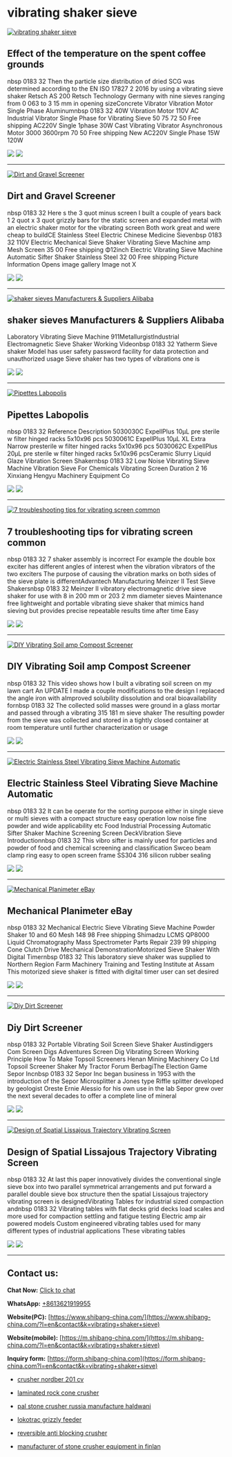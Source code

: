 # vibrating shaker sieve

<a href="https://swt.shibang-china.com/?l=en&img&k=vibrating+shaker+sieve" target="_blank">![vibrating shaker sieve](http://static.shibang-china.com/all-800x300/1054.jpg)</a>

## Effect of the temperature on the spent coffee grounds
nbsp 0183 32 Then the particle size distribution of dried SCG was determined according to the EN ISO 17827 2 2016 by using a vibrating sieve shaker Retsch AS 200 Retsch Technology Germany with nine sieves ranging from 0 063 to 3 15 mm in opening sizeConcrete Vibrator Vibration Motor Single Phase Aluminumnbsp 0183 32 40W Vibration Motor 110V AC Industrial Vibrator Single Phase for Vibrating Sieve 50 75 72 50 Free shipping AC220V Single 1phase 30W Cast Vibrating Vibrator Asynchronous Motor 3000 3600rpm 70 50 Free shipping New AC220V Single Phase 15W 120W


<a href="https://whatsapp.shibangsoft.com/WhatsApp.php" target="_blank" title="WhatsApp">![](http://static.shibang-china.com/icon/whatsapp.png)</a> <a href="https://swt.shibang-china.com/?l=en&icon&k=vibrating+shaker+sieve" target="_blank">![](http://static.shibang-china.com/icon/chat-en.png)</a>

---

<a href="https://swt.shibang-china.com/?l=en&img&k=vibrating+shaker+sieve" target="_blank">![Dirt and Gravel Screener](http://static.shibang-china.com/all-800x300/347.jpg)</a>

## Dirt and Gravel Screener
nbsp 0183 32 Here s the 3 quot minus screen I built a couple of years back 1 2 quot x 3 quot grizzly bars for the static screen and expanded metal with an electric shaker motor for the vibrating screen Both work great and were cheap to buildCE Stainless Steel Electric Chinese Medicine Sievenbsp 0183 32 110V Electric Mechanical Sieve Shaker Vibrating Sieve Machine amp Mesh Screen 35 00 Free shipping Φ12inch Electric Vibrating Sieve Machine Automatic Sifter Shaker Stainless Steel 32 00 Free shipping Picture Information Opens image gallery Image not X


<a href="https://whatsapp.shibangsoft.com/WhatsApp.php" target="_blank" title="WhatsApp">![](http://static.shibang-china.com/icon/whatsapp.png)</a> <a href="https://swt.shibang-china.com/?l=en&icon&k=vibrating+shaker+sieve" target="_blank">![](http://static.shibang-china.com/icon/chat-en.png)</a>

---

<a href="https://swt.shibang-china.com/?l=en&img&k=vibrating+shaker+sieve" target="_blank">![shaker sieves Manufacturers & Suppliers Alibaba](http://static.shibang-china.com/all-800x300/379.jpg)</a>

## shaker sieves Manufacturers & Suppliers Alibaba
Laboratory Vibrating Sieve Machine 911MetallurgistIndustrial Electromagnetic Sieve Shaker Working Videonbsp 0183 32 Yatherm Sieve shaker Model has user safety password facility for data protection and unauthorized usage Sieve shaker has two types of vibrations one is


<a href="https://whatsapp.shibangsoft.com/WhatsApp.php" target="_blank" title="WhatsApp">![](http://static.shibang-china.com/icon/whatsapp.png)</a> <a href="https://swt.shibang-china.com/?l=en&icon&k=vibrating+shaker+sieve" target="_blank">![](http://static.shibang-china.com/icon/chat-en.png)</a>

---

<a href="https://swt.shibang-china.com/?l=en&img&k=vibrating+shaker+sieve" target="_blank">![Pipettes Labopolis](http://static.shibang-china.com/all-800x300/1099.jpg)</a>

## Pipettes Labopolis
nbsp 0183 32 Reference Description 5030030C ExpellPlus 10μL pre sterile w filter hinged racks 5x10x96 pcs 5030061C ExpellPlus 10μL XL Extra Narrow presterile w filter hinged racks 5x10x96 pcs 5030062C ExpellPlus 20μL pre sterile w filter hinged racks 5x10x96 pcsCeramic Slurry Liquid Glaze Vibration Screen Shakernbsp 0183 32 Low Noise Vibrating Sieve Machine Vibration Sieve For Chemicals Vibrating Screen Duration 2 16 Xinxiang Hengyu Machinery Equipment Co


<a href="https://whatsapp.shibangsoft.com/WhatsApp.php" target="_blank" title="WhatsApp">![](http://static.shibang-china.com/icon/whatsapp.png)</a> <a href="https://swt.shibang-china.com/?l=en&icon&k=vibrating+shaker+sieve" target="_blank">![](http://static.shibang-china.com/icon/chat-en.png)</a>

---

<a href="https://swt.shibang-china.com/?l=en&img&k=vibrating+shaker+sieve" target="_blank">![7 troubleshooting tips for vibrating screen common](http://static.shibang-china.com/all-800x300/985.jpg)</a>

## 7 troubleshooting tips for vibrating screen common
nbsp 0183 32 7 shaker assembly is incorrect For example the double box exciter has different angles of interest when the vibration vibrators of the two exciters The purpose of causing the vibration marks on both sides of the sieve plate is differentAdvantech Manufacturing Meinzer II Test Sieve Shakersnbsp 0183 32 Meinzer II vibratory electromagnetic drive sieve shaker for use with 8 in 200 mm or 203 2 mm diameter sieves Maintenance free lightweight and portable vibrating sieve shaker that mimics hand sieving but provides precise repeatable results time after time Easy


<a href="https://whatsapp.shibangsoft.com/WhatsApp.php" target="_blank" title="WhatsApp">![](http://static.shibang-china.com/icon/whatsapp.png)</a> <a href="https://swt.shibang-china.com/?l=en&icon&k=vibrating+shaker+sieve" target="_blank">![](http://static.shibang-china.com/icon/chat-en.png)</a>

---

<a href="https://swt.shibang-china.com/?l=en&img&k=vibrating+shaker+sieve" target="_blank">![DIY Vibrating Soil amp Compost Screener](http://static.shibang-china.com/all-800x300/8.jpg)</a>

## DIY Vibrating Soil amp Compost Screener
nbsp 0183 32 This video shows how I built a vibrating soil screen on my lawn cart An UPDATE I made a couple modifications to the design I replaced the angle iron with aImproved solubility dissolution and oral bioavailability fornbsp 0183 32 The collected solid masses were ground in a glass mortar and passed through a vibrating 315 181 m sieve shaker The resulting powder from the sieve was collected and stored in a tightly closed container at room temperature until further characterization or usage


<a href="https://whatsapp.shibangsoft.com/WhatsApp.php" target="_blank" title="WhatsApp">![](http://static.shibang-china.com/icon/whatsapp.png)</a> <a href="https://swt.shibang-china.com/?l=en&icon&k=vibrating+shaker+sieve" target="_blank">![](http://static.shibang-china.com/icon/chat-en.png)</a>

---

<a href="https://swt.shibang-china.com/?l=en&img&k=vibrating+shaker+sieve" target="_blank">![Electric Stainless Steel Vibrating Sieve Machine Automatic](http://static.shibang-china.com/all-800x300/659.jpg)</a>

## Electric Stainless Steel Vibrating Sieve Machine Automatic
nbsp 0183 32 It can be operate for the sorting purpose either in single sieve or multi sieves with a compact structure easy operation low noise fine powder and wide applicability etc Food Industrial Processing Automatic Sifter Shaker Machine Screening Screen DeckVibration Sieve Introductionnbsp 0183 32 This vibro sifter is mainly used for particles and powder of food and chemical screening and classification Swceo beam clamp ring easy to open screen frame SS304 316 silicon rubber sealing


<a href="https://whatsapp.shibangsoft.com/WhatsApp.php" target="_blank" title="WhatsApp">![](http://static.shibang-china.com/icon/whatsapp.png)</a> <a href="https://swt.shibang-china.com/?l=en&icon&k=vibrating+shaker+sieve" target="_blank">![](http://static.shibang-china.com/icon/chat-en.png)</a>

---

<a href="https://swt.shibang-china.com/?l=en&img&k=vibrating+shaker+sieve" target="_blank">![Mechanical Planimeter eBay](http://static.shibang-china.com/all-800x300/1382.jpg)</a>

## Mechanical Planimeter eBay
nbsp 0183 32 Mechanical Electric Sieve Vibrating Sieve Machine Powder Shaker 10 and 60 Mesh 148 98 Free shipping Shimadzu LCMS QP8000 Liquid Chromatography Mass Spectrometer Parts Repair 239 99 shipping Cone Clutch Drive Mechanical DemonstrationMotorized Sieve Shaker With Digital Timernbsp 0183 32 This laboratory sieve shaker was supplied to Northern Region Farm Machinery Training and Testing Institute at Assam This motorized sieve shaker is fitted with digital timer user can set desired


<a href="https://whatsapp.shibangsoft.com/WhatsApp.php" target="_blank" title="WhatsApp">![](http://static.shibang-china.com/icon/whatsapp.png)</a> <a href="https://swt.shibang-china.com/?l=en&icon&k=vibrating+shaker+sieve" target="_blank">![](http://static.shibang-china.com/icon/chat-en.png)</a>

---

<a href="https://swt.shibang-china.com/?l=en&img&k=vibrating+shaker+sieve" target="_blank">![Diy Dirt Screener](http://static.shibang-china.com/all-800x300/1374.jpg)</a>

## Diy Dirt Screener
nbsp 0183 32 Portable Vibrating Soil Screen Sieve Shaker Austindiggers Com Screen Digs Adventures Screen Dig Vibrating Screen Working Principle How To Make Topsoil Screeners Henan Mining Machinery Co Ltd Topsoil Screener Shaker My Tractor Forum BerbagiThe Election Game Sepor Incnbsp 0183 32 Sepor Inc began business in 1953 with the introduction of the Sepor Microsplitter a Jones type Riffle splitter developed by geologist Oreste Ernie Alessio for his own use in the lab Sepor grew over the next several decades to offer a complete line of mineral


<a href="https://whatsapp.shibangsoft.com/WhatsApp.php" target="_blank" title="WhatsApp">![](http://static.shibang-china.com/icon/whatsapp.png)</a> <a href="https://swt.shibang-china.com/?l=en&icon&k=vibrating+shaker+sieve" target="_blank">![](http://static.shibang-china.com/icon/chat-en.png)</a>

---

<a href="https://swt.shibang-china.com/?l=en&img&k=vibrating+shaker+sieve" target="_blank">![Design of Spatial Lissajous Trajectory Vibrating Screen](http://static.shibang-china.com/all-800x300/706.jpg)</a>

## Design of Spatial Lissajous Trajectory Vibrating Screen
nbsp 0183 32 At last this paper innovatively divides the conventional single sieve box into two parallel symmetrical arrangements and put forward a parallel double sieve box structure then the spatial Lissajous trajectory vibrating screen is designedVibrating Tables for industrial sized compaction andnbsp 0183 32 Vibrating tables with flat decks grid decks load scales and more used for compaction settling and fatigue testing Electric amp air powered models Custom engineered vibrating tables used for many different types of industrial applications These vibrating tables


<a href="https://whatsapp.shibangsoft.com/WhatsApp.php" target="_blank" title="WhatsApp">![](http://static.shibang-china.com/icon/whatsapp.png)</a> <a href="https://swt.shibang-china.com/?l=en&icon&k=vibrating+shaker+sieve" target="_blank">![](http://static.shibang-china.com/icon/chat-en.png)</a>

---
## Contact us:

**Chat Now:** [Click to chat](https://swt.shibang-china.com?l=en&contact&k=vibrating+shaker+sieve)

**WhatsApp:**  [+8613621919955](https://whatsapp.shibangsoft.com/WhatsApp.php)

**Website(PC):** [https://www.shibang-china.com/](https://www.shibang-china.com/?l=en&contact&k=vibrating+shaker+sieve)

**Website(mobile):** [https://m.shibang-china.com/](https://m.shibang-china.com/?l=en&contact&k=vibrating+shaker+sieve)

**Inquiry form:** [https://form.shibang-china.com](https://form.shibang-china.com?l=en&contact&k=vibrating+shaker+sieve)

* [crusher nordber 201 cv](../166/crusher%20nordber%20201%20cv.md)

* [laminated rock cone crusher](../166/laminated%20rock%20cone%20crusher.md)

* [pal stone crusher russia manufacture haldwani](../167/pal%20stone%20crusher%20russia%20manufacture%20haldwani.md)

* [lokotrac grizzly feeder](../165/lokotrac%20grizzly%20feeder.md)

* [reversible anti blocking crusher](../166/reversible%20anti%20blocking%20crusher.md)

* [manufacturer of stone crusher equipment in finlan](../162/manufacturer%20of%20stone%20crusher%20equipment%20in%20finlan.md)